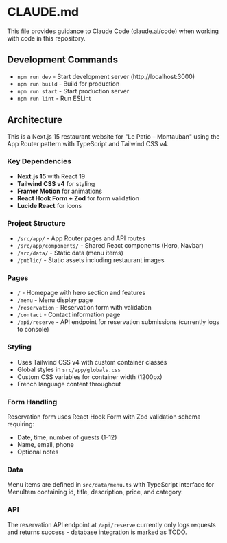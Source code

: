 # CLAUDE.md

This file provides guidance to Claude Code (claude.ai/code) when working with code in this repository.

## Development Commands

- `npm run dev` - Start development server (http://localhost:3000)
- `npm run build` - Build for production
- `npm run start` - Start production server
- `npm run lint` - Run ESLint

## Architecture

This is a Next.js 15 restaurant website for "Le Patio – Montauban" using the App Router pattern with TypeScript and Tailwind CSS v4.

### Key Dependencies
- **Next.js 15** with React 19
- **Tailwind CSS v4** for styling
- **Framer Motion** for animations
- **React Hook Form + Zod** for form validation
- **Lucide React** for icons

### Project Structure
- `/src/app/` - App Router pages and API routes
- `/src/app/components/` - Shared React components (Hero, Navbar)
- `/src/data/` - Static data (menu items)
- `/public/` - Static assets including restaurant images

### Pages
- `/` - Homepage with hero section and features
- `/menu` - Menu display page
- `/reservation` - Reservation form with validation
- `/contact` - Contact information page
- `/api/reserve` - API endpoint for reservation submissions (currently logs to console)

### Styling
- Uses Tailwind CSS v4 with custom container classes
- Global styles in `src/app/globals.css`
- Custom CSS variables for container width (1200px)
- French language content throughout

### Form Handling
Reservation form uses React Hook Form with Zod validation schema requiring:
- Date, time, number of guests (1-12)
- Name, email, phone
- Optional notes

### Data
Menu items are defined in `src/data/menu.ts` with TypeScript interface for MenuItem containing id, title, description, price, and category.

### API
The reservation API endpoint at `/api/reserve` currently only logs requests and returns success - database integration is marked as TODO.